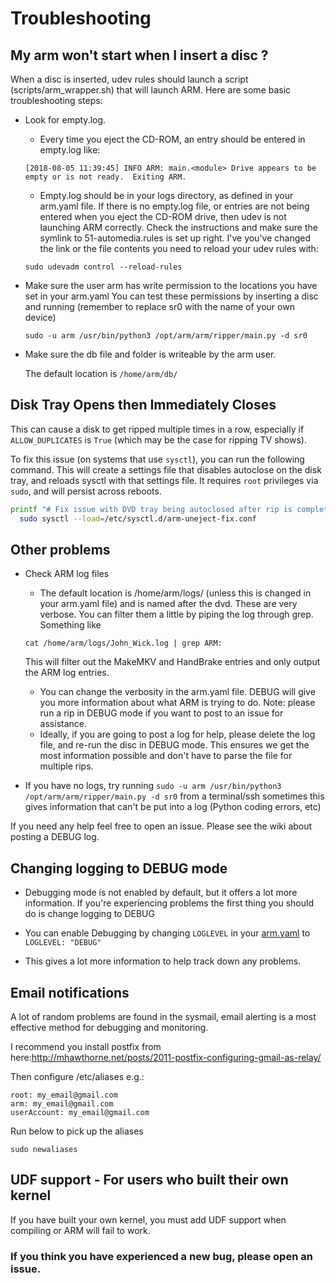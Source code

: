 # Troubleshooting

## My arm won't start when I insert a disc ?

When a disc is inserted, udev rules should launch a script (scripts/arm_wrapper.sh) that will launch ARM.  Here are some basic troubleshooting steps:
- Look for empty.log.
  - Every time you eject the CD-ROM, an entry should be entered in empty.log like:
  ```
  [2018-08-05 11:39:45] INFO ARM: main.<module> Drive appears to be empty or is not ready.  Exiting ARM.
  ```
  - Empty.log should be in your logs directory, as defined in your arm.yaml file.  If there is no empty.log file, or entries are not being entered when you eject the CD-ROM drive, then udev is not launching ARM correctly.  Check the instructions and make sure the symlink to 51-automedia.rules is set up right.  I've you've changed the link or the file contents you need to reload your udev rules with:
  ```
  sudo udevadm control --reload-rules
  ```
- Make sure the user arm has write permission to the locations you have set in your arm.yaml
    You can test these permissions by inserting a disc and running (remember to replace sr0 with the name of your own device)

    `sudo -u arm /usr/bin/python3 /opt/arm/arm/ripper/main.py -d sr0`

- Make sure the db file and folder is writeable by the arm user.

    The default location is `/home/arm/db/`

## Disk Tray Opens then Immediately Closes

This can cause a disk to get ripped multiple times in a row,
especially if `ALLOW_DUPLICATES` is `True` (which may be the case for ripping TV shows).

To fix this issue (on systems that use `sysctl`), you can run the following command.
This will create a settings file that disables autoclose on the disk tray,
and reloads sysctl with that settings file.
It requires `root` privileges via `sudo`,
and will persist across reboots.

```bash
printf "# Fix issue with DVD tray being autoclosed after rip is complete\ndev.cdrom.autoclose=0\n" | sudo tee /etc/sysctl.d/arm-uneject-fix.conf >/dev/null && \
  sudo sysctl --load=/etc/sysctl.d/arm-uneject-fix.conf
```

## Other problems
- Check ARM log files
  - The default location is /home/arm/logs/ (unless this is changed in your arm.yaml file) and is named after the dvd. These are very verbose.  You can filter them a little by piping the log through grep.  Something like
  ```
  cat /home/arm/logs/John_Wick.log | grep ARM:
  ```
    This will filter out the MakeMKV and HandBrake entries and only output the ARM log entries.
  - You can change the verbosity in the arm.yaml file.  DEBUG will give you more information about what ARM is trying to do.  Note: please run a rip in DEBUG mode if you want to post to an issue for assistance.
  - Ideally, if you are going to post a log for help, please delete the log file, and re-run the disc in DEBUG mode.  This ensures we get the most information possible and don't have to parse the file for multiple rips.

- If you have no logs, try running `sudo -u arm /usr/bin/python3 /opt/arm/arm/ripper/main.py -d sr0` from a terminal/ssh sometimes this gives information that can't be put into a log (Python coding errors, etc)

If you need any help feel free to open an issue.  Please see the wiki about posting a DEBUG log.

## Changing logging to DEBUG mode
  - Debugging mode is not enabled by default, but it offers a lot more information. If you're experiencing problems the first thing you should do is change logging to DEBUG

  - You can enable Debugging by changing `LOGLEVEL` in your [arm.yaml](https://github.com/automatic-ripping-machine/automatic-ripping-machine/wiki/arm.yaml) to `LOGLEVEL: "DEBUG"`

  - This gives a lot more information to help track down any problems.

## Email notifications

A lot of random problems are found in the sysmail, email alerting is a most effective method for debugging and monitoring.

I recommend you install postfix from here:http://mhawthorne.net/posts/2011-postfix-configuring-gmail-as-relay/

Then configure /etc/aliases e.g.:

```
root: my_email@gmail.com
arm: my_email@gmail.com
userAccount: my_email@gmail.com
```

Run below to pick up the aliases

```
sudo newaliases
```

## UDF support - For users who built their own kernel

If you have built your own kernel, you must add UDF support when compiling or ARM will fail to work.


### If you think you have experienced a new bug, please open an issue.
